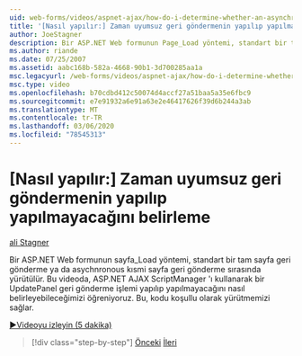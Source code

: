 ```yaml
---
uid: web-forms/videos/aspnet-ajax/how-do-i-determine-whether-an-asynchronous-postback-has-occurred
title: '[Nasıl yapılır:] Zaman uyumsuz geri göndermenin yapılıp yapılmayacağını belirleme | Microsoft Docs'
author: JoeStagner
description: Bir ASP.NET Web formunun Page_Load yöntemi, standart bir tam sayfa geri gönderme ya da asychnronous kısmi sayfa geri gönderme sırasında yürütülür. Bu videoda...
ms.author: riande
ms.date: 07/25/2007
ms.assetid: aabc168b-582a-4668-90b1-3d700285aa1a
msc.legacyurl: /web-forms/videos/aspnet-ajax/how-do-i-determine-whether-an-asynchronous-postback-has-occurred
msc.type: video
ms.openlocfilehash: b70cdbd412c50074d4accf27a51baa5a35e6fbc9
ms.sourcegitcommit: e7e91932a6e91a63e2e46417626f39d6b244a3ab
ms.translationtype: MT
ms.contentlocale: tr-TR
ms.lasthandoff: 03/06/2020
ms.locfileid: "78545313"
---
```

# <a name="how-do-i-determine-whether-an-asynchronous-postback-has-occurred"></a>[Nasıl yapılır:] Zaman uyumsuz geri göndermenin yapılıp yapılmayacağını belirleme

[ali Stagner](https://github.com/JoeStagner)

Bir ASP.NET Web formunun sayfa\_Load yöntemi, standart bir tam sayfa geri gönderme ya da asychnronous kısmi sayfa geri gönderme sırasında yürütülür. Bu videoda, ASP.NET AJAX ScriptManager 'ı kullanarak bir UpdatePanel geri gönderme işlemi yapılıp yapılmayacağını nasıl belirleyebileceğimizi öğreniyoruz. Bu, kodu koşullu olarak yürütmemizi sağlar.

[&#9654;Videoyu izleyin (5 dakika)](https://channel9.msdn.com/Blogs/ASP-NET-Site-Videos/how-do-i-determine-whether-an-asynchronous-postback-has-occurred)

> [!div class="step-by-step"]
> [Önceki](how-do-i-use-javascript-to-refresh-an-aspnet-ajax-updatepanel.md)
> [İleri](how-do-i-use-the-conditional-updatemode-of-the-updatepanel.md)
